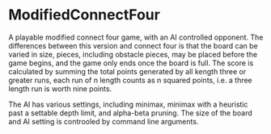 # ModifiedConnectFour
A playable modified connect four game, with an AI controlled opponent. The differences between this version and connect four is that the board can be varied in size, pieces, including obstacle pieces, may be placed before the game begins, and the game only ends once the board is full. The score is calculated by summing the total points generated by all kength three or greater runs, each run of n length counts as n squared points, i.e. a three length run is worth nine points. 

The AI has various settings, including minimax, minimax with a heuristic past a settable depth limit, and alpha-beta pruning.
The size of the board and AI setting is controoled by command line arguments.
